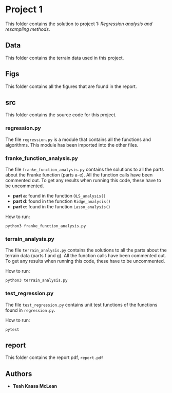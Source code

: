 # Project 1

This folder contains the solution to project 1: _Regression analysis and resampling methods_.

## Data

This folder contains the terrain data used in this project.

## Figs

This folder contains all the figures that are found in the report.

## src

This folder contains the source code for this project.

### regression.py

The file `regression.py` is a module that contains all the functions and algorithms. This module has been imported into the other files.

### franke_function_analysis.py

The file `franke_function_analysis.py` contains the solutions to all the parts about the Franke function (parts a-e).
All the function calls have been commented out. To get any results when running this code, these have to be uncommented.

* **part a**: found in the function `OLS_analysis()`
* **part d**: found in the function `Ridge_analysis()`
* **part e**: found in the function `Lasso_analysis()`

How to run:

```
python3 franke_function_analysis.py
```

### terrain_analysis.py

The file `terrain_analysis.py` contains the solutions to all the parts about the terrain data (parts f and g).
All the function calls have been commented out. To get any results when running this code, these have to be uncommented.

How to run:

```
python3 terrain_analysis.py
```

### test_regression.py

The file `test_regression.py` contains unit test functions of the functions found in `regression.py`.

How to run:

```
pytest
```

## report

This folder contains the report pdf, `report.pdf`

## Authors

* **Teah Kaasa McLean**
